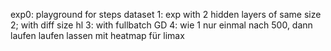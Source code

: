 exp0: playground for steps dataset
1: exp with 2 hidden layers of same size
2; with diff size hl
3: with fullbatch GD
4: wie 1 nur einmal nach 500, dann laufen laufen lassen mit heatmap für limax
